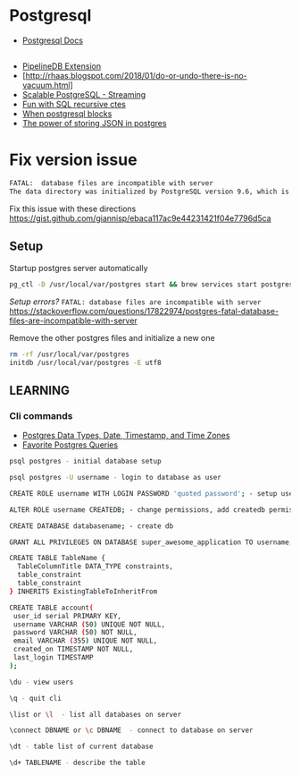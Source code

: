 # Postgresql
- [Postgresql Docs](https://www.postgresql.org/docs/manuals/)

##
- [PipelineDB Extension](https://www.pipelinedb.com/blog/pipelinedb-0-9-9-one-more-release-until-pipelinedb-is-a-postgresql-extension)
- [http://rhaas.blogspot.com/2018/01/do-or-undo-there-is-no-vacuum.html]
- [Scalable PostgreSQL - Streaming](https://blog.timescale.com/scalable-postgresql-high-availability-read-scalability-streaming-replication-fb95023e2af)
- [Fun with SQL recursive ctes](https://www.citusdata.com/blog/2018/05/15/fun-with-sql-recursive-ctes/)
- [When postgresql blocks](https://www.citusdata.com/blog/2018/02/15/when-postgresql-blocks/)
- [The power of storing JSON in postgres](https://blog.codeship.com/unleash-the-power-of-storing-json-in-postgres/)


# Fix version issue

```bash
FATAL:  database files are incompatible with server
The data directory was initialized by PostgreSQL version 9.6, which is not compatible with this version 10.2.
```
Fix this issue with these directions
https://gist.github.com/giannisp/ebaca117ac9e44231421f04e7796d5ca


## Setup

Startup postgres server automatically
```bash
pg_ctl -D /usr/local/var/postgres start && brew services start postgresql
```

*Setup errors?*
`FATAL: database files are incompatible with server`
https://stackoverflow.com/questions/17822974/postgres-fatal-database-files-are-incompatible-with-server

Remove the other postgres files and initialize a new one

```bash
rm -rf /usr/local/var/postgres
initdb /usr/local/var/postgres -E utf8
```


## LEARNING

### Cli commands
- [Postgres Data Types, Date, Timestamp, and Time Zones](https://tapoueh.org/blog/2018/04/postgresql-data-types-date-timestamp-and-time-zones/)
- [Favorite Postgres Queries](https://severalnines.com/blog/my-favorite-postgresql-queries-and-why-they-matter)

```bash
psql postgres - initial database setup

psql postgres -U username - login to database as user

CREATE ROLE username WITH LOGIN PASSWORD 'quoted password'; - setup user

ALTER ROLE username CREATEDB; - change permissions, add createdb permissions

CREATE DATABASE databasename; - create db

GRANT ALL PRIVILEGES ON DATABASE super_awesome_application TO username; - give all permissions

CREATE TABLE TableName {
  TableColumnTitle DATA_TYPE constraints,
  table_constraint
  table_constraint
} INHERITS ExistingTableToInheritFrom

CREATE TABLE account(
 user_id serial PRIMARY KEY,
 username VARCHAR (50) UNIQUE NOT NULL,
 password VARCHAR (50) NOT NULL,
 email VARCHAR (355) UNIQUE NOT NULL,
 created_on TIMESTAMP NOT NULL,
 last_login TIMESTAMP
);

\du - view users

\q - quit cli

\list or \l  - list all databases on server

\connect DBNAME or \c DBNAME  - connect to database on server

\dt - table list of current database

\d+ TABLENAME - describe the table 
```



